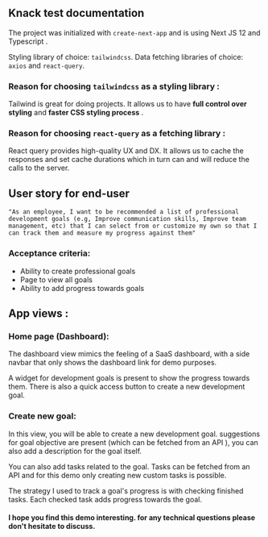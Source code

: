 ## Knack test documentation

The project was initialized with ```create-next-app``` and is using Next JS 12 and Typescript . 

Styling library of choice: ```tailwindcss```.
Data fetching libraries of choice: ```axios``` and ```react-query```.
 
### Reason for choosing ```tailwindcss``` as a styling library : 

Tailwind is great for doing projects. It allows us to have **full control over styling** and **faster CSS styling process** .

### Reason for choosing ```react-query``` as a fetching library : 
React query provides high-quality UX and DX. It allows us to cache the responses and set cache durations which in turn can and will reduce the calls to the server.  

## User story for end-user
```"As an employee, I want to be recommended a list of professional development goals (e.g, Improve communication skills, Improve team management, etc) that I can select from or customize my own so that I can track them and measure my progress against them"```

### Acceptance criteria:
* Ability to create professional goals
* Page to view all goals
* Ability to add progress towards goals

## App views : 

### Home page (Dashboard):

The dashboard view mimics the feeling of a SaaS dashboard, with a side navbar that only shows the dashboard link for demo purposes. 

A widget for development goals is present to show the progress towards them.
There is also a quick access button to create a new development goal.

### Create new goal:

In this view, you will be able to create a new development goal. suggestions for goal objective are present (which can be fetched from an API ), you can also add a description for the goal itself.

You can also add tasks related to the goal. Tasks can be fetched from an API and for this demo only creating new custom tasks is possible.

The strategy I used to track a goal's progress is with checking finished tasks. Each checked task adds progress towards the goal.


#### I hope you find this demo interesting. for any technical questions please don't hesitate to discuss.


